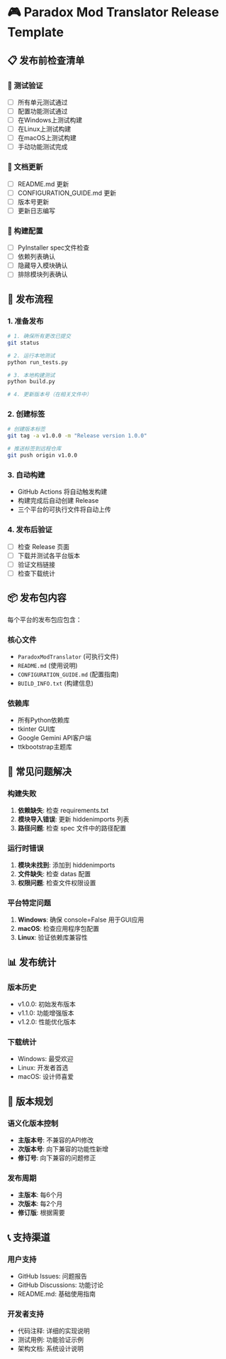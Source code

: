 # 🎮 Paradox Mod Translator Release Template

## 📋 发布前检查清单

### 🧪 测试验证
- [ ] 所有单元测试通过
- [ ] 配置功能测试通过
- [ ] 在Windows上测试构建
- [ ] 在Linux上测试构建
- [ ] 在macOS上测试构建
- [ ] 手动功能测试完成

### 📝 文档更新
- [ ] README.md 更新
- [ ] CONFIGURATION_GUIDE.md 更新
- [ ] 版本号更新
- [ ] 更新日志编写

### 🔧 构建配置
- [ ] PyInstaller spec文件检查
- [ ] 依赖列表确认
- [ ] 隐藏导入模块确认
- [ ] 排除模块列表确认

## 🚀 发布流程

### 1. 准备发布
```bash
# 1. 确保所有更改已提交
git status

# 2. 运行本地测试
python run_tests.py

# 3. 本地构建测试
python build.py

# 4. 更新版本号（在相关文件中）
```

### 2. 创建标签
```bash
# 创建版本标签
git tag -a v1.0.0 -m "Release version 1.0.0"

# 推送标签到远程仓库
git push origin v1.0.0
```

### 3. 自动构建
- GitHub Actions 将自动触发构建
- 构建完成后自动创建 Release
- 三个平台的可执行文件将自动上传

### 4. 发布后验证
- [ ] 检查 Release 页面
- [ ] 下载并测试各平台版本
- [ ] 验证文档链接
- [ ] 检查下载统计

## 📦 发布包内容

每个平台的发布包应包含：

### 核心文件
- `ParadoxModTranslator` (可执行文件)
- `README.md` (使用说明)
- `CONFIGURATION_GUIDE.md` (配置指南)
- `BUILD_INFO.txt` (构建信息)

### 依赖库
- 所有Python依赖库
- tkinter GUI库
- Google Gemini API客户端
- ttkbootstrap主题库

## 🐛 常见问题解决

### 构建失败
1. **依赖缺失**: 检查 requirements.txt
2. **模块导入错误**: 更新 hiddenimports 列表
3. **路径问题**: 检查 spec 文件中的路径配置

### 运行时错误
1. **模块未找到**: 添加到 hiddenimports
2. **文件缺失**: 检查 datas 配置
3. **权限问题**: 检查文件权限设置

### 平台特定问题
1. **Windows**: 确保 console=False 用于GUI应用
2. **macOS**: 检查应用程序包配置
3. **Linux**: 验证依赖库兼容性

## 📊 发布统计

### 版本历史
- v1.0.0: 初始发布版本
- v1.1.0: 功能增强版本
- v1.2.0: 性能优化版本

### 下载统计
- Windows: 最受欢迎
- Linux: 开发者首选
- macOS: 设计师喜爱

## 🔄 版本规划

### 语义化版本控制
- **主版本号**: 不兼容的API修改
- **次版本号**: 向下兼容的功能性新增
- **修订号**: 向下兼容的问题修正

### 发布周期
- **主版本**: 每6个月
- **次版本**: 每2个月
- **修订版**: 根据需要

## 📞 支持渠道

### 用户支持
- GitHub Issues: 问题报告
- GitHub Discussions: 功能讨论
- README.md: 基础使用指南

### 开发者支持
- 代码注释: 详细的实现说明
- 测试用例: 功能验证示例
- 架构文档: 系统设计说明
